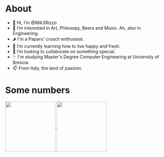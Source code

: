 <!---
Mik3Rizzo/Mik3Rizzo is a ✨ special ✨ repository because its `README.md` (this file) appears on your GitHub profile.
You can click the Preview link to take a look at your changes.
--->
# About

- 👋 Hi, I’m @Mik3Rizzo
- 👀 I’m interested in Art, Philosopy, Beers and Music. Ah, also in Engineering.
- 🌶 I'm a Paparu' crusch enthusiast.
- 🌱 I’m currently learning how to live happy and fresh.
- 💞️ I’m looking to collaborate on something special.
- ✨ I'm studying Master's Degree Computer Engineering at University of Brescia.
- 📫 From Italy, the land of passion.


# Some numbers

<a href="https://github.com/anuraghazra/github-readme-stats">
  <img align="center" height=160 src="https://github-readme-stats.vercel.app/api?username=Mik3Rizzo&hide=prs,contribs&hide_rank=true&count_private=true&include_all_commits=false&show_icons=true&theme=dark&bg_color=0d1117" />
</a>
<a href="https://github.com/anuraghazra/github-readme-stats">
  <img align="center" height=160 src="https://github-readme-stats.vercel.app/api/top-langs/?username=Mik3Rizzo&layout=compact&theme=dark&bg_color=0d1117" />
</a>


